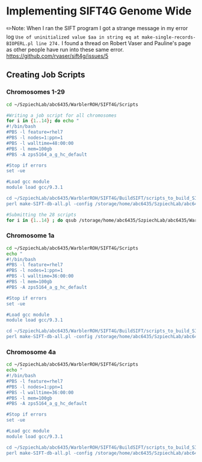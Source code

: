 
# Implementing SIFT4G Genome Wide

✏️Note: When I ran the SIFT program I got a strange message in my error log `Use of uninitialized value $aa in string eq at make-single-records-BIOPERL.pl line 274.` I found a thread on Robert Vaser and Pauline's page as other people have run into these same error. 
https://github.com/rvaser/sift4g/issues/5


## Creating Job Scripts
### Chromosomes 1-29
```bash
cd ~/SzpiechLab/abc6435/WarblerROH/SIFT4G/Scripts

#Writing a job script for all chromosomes
for i in {1..14}; do echo "
#!/bin/bash   
#PBS -l feature=rhel7  
#PBS -l nodes=1:ppn=1  
#PBS -l walltime=48:00:00  
#PBS -l mem=100gb  
#PBS -A zps5164_a_g_hc_default 

#Stop if errors
set -ue

#Load gcc module
module load gcc/9.3.1

cd ~/SzpiechLab/abc6435/WarblerROH/SIFT4G/BuildSIFT/scripts_to_build_SIFT_db
perl make-SIFT-db-all.pl -config /storage/home/abc6435/SzpiechLab/abc6435/WarblerROH/SIFT4G/chr${i}/mywa_config_${i}.txt" > SIFTDB_${i}.bash; done

#Submitting the 28 scripts 
for i in {1..14} ; do qsub /storage/home/abc6435/SzpiechLab/abc6435/WarblerROH/SIFT4G/Scripts/SIFTDB_${i}.bash; done
```
### Chromosome 1a 
```bash
cd ~/SzpiechLab/abc6435/WarblerROH/SIFT4G/Scripts
echo "
#!/bin/bash   
#PBS -l feature=rhel7  
#PBS -l nodes=1:ppn=1  
#PBS -l walltime=36:00:00  
#PBS -l mem=100gb  
#PBS -A zps5164_a_g_hc_default 

#Stop if errors
set -ue

#Load gcc module
module load gcc/9.3.1

cd ~/SzpiechLab/abc6435/WarblerROH/SIFT4G/BuildSIFT/scripts_to_build_SIFT_db
perl make-SIFT-db-all.pl -config /storage/home/abc6435/SzpiechLab/abc6435/WarblerROH/SIFT4G/chr1a/mywa_config_1a.txt" >> SIFTDB_1a.bash
```

### Chromosome 4a
```bash
cd ~/SzpiechLab/abc6435/WarblerROH/SIFT4G/Scripts 
echo "
#!/bin/bash   
#PBS -l feature=rhel7  
#PBS -l nodes=1:ppn=1  
#PBS -l walltime=36:00:00  
#PBS -l mem=100gb  
#PBS -A zps5164_a_g_hc_default 

#Stop if errors
set -ue

#Load gcc module
module load gcc/9.3.1

cd ~/SzpiechLab/abc6435/WarblerROH/SIFT4G/BuildSIFT/scripts_to_build_SIFT_db
perl make-SIFT-db-all.pl -config /storage/home/abc6435/SzpiechLab/abc6435/WarblerROH/SIFT4G/chr4a/mywa_config_4a.txt" >> SIFTDB_4a.bash
```
